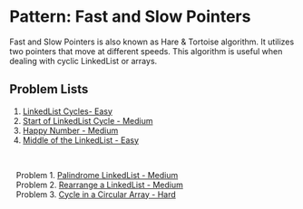 # Pattern: Fast and Slow Pointers

Fast and Slow Pointers is also known as Hare & Tortoise algorithm. It utilizes two pointers that move at different speeds. This algorithm is useful when dealing with cyclic LinkedList or arrays.

## Problem Lists
1. [LinkedList Cycles- Easy](https://github.com/jecjung520/Algorithm/tree/main/Coding%20Patterns/Fast%20and%20Slow%20Pointers/1.%20LinkedList%20Cycles-%20Easy)
2. [Start of LinkedList Cycle - Medium](https://github.com/jecjung520/Algorithm/tree/main/Coding%20Patterns/Fast%20and%20Slow%20Pointers/2.%20Start%20of%20LinkedList%20Cycle%20-%20Medium)
3. [Happy Number - Medium](https://github.com/jecjung520/Algorithm/tree/main/Coding%20Patterns/Fast%20and%20Slow%20Pointers/3.%20Happy%20Number%20-%20Medium)
4. [Middle of the LinkedList - Easy](https://github.com/jecjung520/Algorithm/tree/main/Coding%20Patterns/Fast%20and%20Slow%20Pointers/4.%20Middle%20of%20the%20LinkedList%20-%20Easy)
<br />


&nbsp;&nbsp; Problem 1. [Palindrome LinkedList - Medium](https://github.com/jecjung520/Algorithm/tree/main/Coding%20Patterns/Fast%20and%20Slow%20Pointers/Problem%201.%20Palindrome%20LinkedList%20-%20Medium)
<br />
&nbsp;&nbsp; Problem 2. [Rearrange a LinkedList - Medium](https://github.com/jecjung520/Algorithm/tree/main/Coding%20Patterns/Fast%20and%20Slow%20Pointers/Problem%202.%20Rearrange%20a%20LinkedList%20-%20Medium)
<br />
&nbsp;&nbsp; Problem 3. [Cycle in a Circular Array - Hard](https://github.com/jecjung520/Algorithm/tree/main/Coding%20Patterns/Fast%20and%20Slow%20Pointers/Problem%203.%20Cycle%20in%20a%20Circular%20Array%20-%20Hard)
<br />
